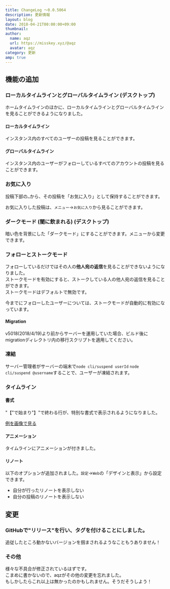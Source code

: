 ```yaml
---
title: ChangeLog ～0.0.5064
description: 更新情報
layout: blog
date: 2018-04-21T00:00:00+09:00
thumbnail: 
author:
  name: aqz
  url: https://misskey.xyz/@aqz
  avatar: aqz
category: 更新
amp: true
---
```

## 機能の追加
### ローカルタイムラインとグローバルタイムライン (デスクトップ)
ホームタイムラインのほかに、ローカルタイムラインとグローバルタイムラインを見ることができるようになりました。

#### ローカルタイムライン
インスタンス内のすべてのユーザーの投稿を見ることができます。

#### グローバルタイムライン
インスタンス内のユーザーがフォローしているすべてのアカウントの投稿を見ることができます。

### お気に入り
投稿下部の`…`から、その投稿を「お気に入り」として保持することができます。

お気に入りした投稿は、`メニュー`→`お気に入り`から見ることができます。

### ダークモード (闇に飲まれる) (デスクトップ)
暗い色を背景にした「ダークモード」にすることができます。メニューから変更できます。

### フォローとストークモード
フォローしているだけではその人の**他人宛の返信**を見ることができないようになりました。  
ストークモードを有効にすると、ストークしている人の他人宛の返信を見ることができます。  
ストークモードはデフォルトで無効です。

今までにフォローしたユーザーについては、ストークモードが自動的に有効になっています。

#### Migration
v5018(2018/4/19)より前からサーバーを運用していた場合、ビルド後にmigrationディレクトリ内の移行スクリプトを適用してください。

### 凍結
サーバー管理者がサーバーの端末で`node cli/suspend userId` `node cli/suspend @username`することで、ユーザーが凍結されます。

### タイムライン
#### 書式
"【"で始まり"】"で終わる行が、特別な書式で表示されるようになりました。

[例を画像で見る](https://misskey.xyz/files/5adaeead970e5a10b17dd704/9703da5a-edf0-4cf8-9aa4-4870d2af3cf4.png)

#### アニメーション
タイムラインにアニメーションが付きました。

#### リノート
以下のオプションが追加されました。`設定`→`Web`の「デザインと表示」から設定できます。

- 自分が行ったリノートを表示しない
- 自分の投稿のリノートを表示しない

## 変更
### GitHubで"リリース"を行い、タグを付けることにしました。
追従したところ動かないバージョンを掴まされるようなこともうありません！

### その他
様々な不具合が修正されているはずです。  
こまめに書かないので、aqzがその他の変更を忘れました。  
もしかしたらこれ以上は無かったのかもしれません。そうだそうしよう！